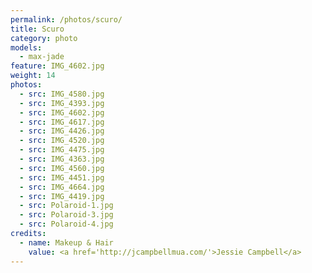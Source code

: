 ```yaml
---
permalink: /photos/scuro/
title: Scuro
category: photo
models:
  - max-jade
feature: IMG_4602.jpg
weight: 14
photos:
  - src: IMG_4580.jpg
  - src: IMG_4393.jpg
  - src: IMG_4602.jpg
  - src: IMG_4617.jpg
  - src: IMG_4426.jpg
  - src: IMG_4520.jpg
  - src: IMG_4475.jpg
  - src: IMG_4363.jpg
  - src: IMG_4560.jpg
  - src: IMG_4451.jpg
  - src: IMG_4664.jpg
  - src: IMG_4419.jpg
  - src: Polaroid-1.jpg
  - src: Polaroid-3.jpg
  - src: Polaroid-4.jpg
credits:
  - name: Makeup & Hair
    value: <a href='http://jcampbellmua.com/'>Jessie Campbell</a>
---
```

